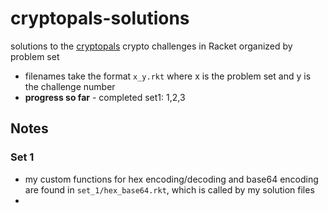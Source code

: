# cryptopals-solutions

solutions to the [cryptopals](https://cryptopals.com/) crypto challenges in Racket organized by problem set

- filenames take the format `x_y.rkt` where x is the problem set and y is the challenge number
- **progress so far** - completed set1: 1,2,3

## Notes
### Set 1
- my custom functions for hex encoding/decoding and base64 encoding are found in `set_1/hex_base64.rkt`, which is called by my solution files
- 
